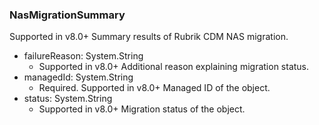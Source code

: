 ### NasMigrationSummary
Supported in v8.0+
  Summary results of Rubrik CDM NAS migration.

- failureReason: System.String
  - Supported in v8.0+
  Additional reason explaining migration status.
- managedId: System.String
  - Required. Supported in v8.0+
  Managed ID of the object.
- status: System.String
  - Supported in v8.0+
  Migration status of the object.
